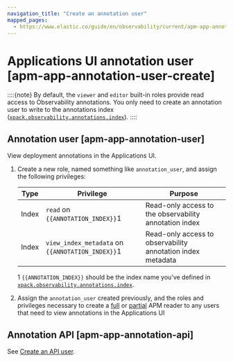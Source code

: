 ```yaml
---
navigation_title: "Create an annotation user"
mapped_pages:
  - https://www.elastic.co/guide/en/observability/current/apm-app-annotation-user-create.html
---
```




# Applications UI annotation user [apm-app-annotation-user-create]


::::{note} 
By default, the `viewer` and `editor` built-in roles provide read access to Observability annotations. You only need to create an annotation user to write to the annotations index ([`xpack.observability.annotations.index`](asciidocalypse://docs/kibana/docs/reference/configuration-reference/apm-settings.md)).
::::



## Annotation user [apm-app-annotation-user] 

View deployment annotations in the Applications UI.

1. Create a new role, named something like `annotation_user`, and assign the following privileges:

    | Type | Privilege | Purpose |
    | --- | --- | --- |
    | Index | `read` on `{{ANNOTATION_INDEX}}`1 | Read-only access to the observability annotation index |
    | Index | `view_index_metadata` on `{{ANNOTATION_INDEX}}`1 | Read-only access to observability annotation index metadata |

    1 `{{ANNOTATION_INDEX}}` should be the index name you’ve defined in [`xpack.observability.annotations.index`](https://www.elastic.co/guide/en/kibana/current/apm-settings-kb.html).

2. Assign the `annotation_user` created previously, and the roles and privileges necessary to create a [full](apm-reader-user.md#apm-app-reader-full) or [partial](apm-reader-user.md#apm-app-reader-partial) APM reader to any users that need to view annotations in the Applications UI


## Annotation API [apm-app-annotation-api] 

See [Create an API user](applications-ui-api-user.md).

